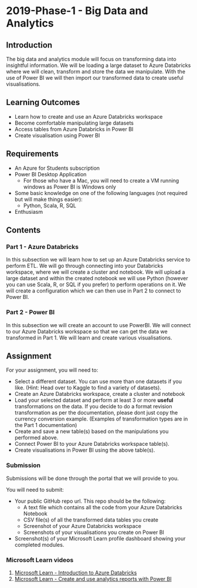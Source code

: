 # 2019-Phase-1 - Big Data and Analytics

## Introduction
The big data and analytics module will focus on transforming data into insightful information. We will be loading a large dataset to Azure Databricks where we will clean, transform and store the data we manipulate. With the use of Power BI we will then import our transformed data to create useful visualisations.

## Learning Outcomes
- Learn how to create and use an Azure Databricks workspace
- Become comfortable manipulating large datasets
- Access tables from Azure Databricks in Power BI
- Create visualisation using Power BI

## Requirements
- An Azure for Students subscription
- Power BI Desktop Application
    - For those who have a Mac, you will need to create a VM running windows as Power BI is Windows only
- Some basic knowledge on one of the following languages (not required but will make things easier):
    - Python, Scala, R, SQL
- Enthusiasm

## Contents

### Part 1 - Azure Databricks
In this subsection we will learn how to set up an Azure Databricks service to perform ETL. We will go through connecting into your Databricks workspace, where we will create a cluster and notebook. We will upload a large dataset and within the created notebook we will use Python (however you can use Scala, R, or SQL if you prefer) to perform operations on it. We will create a configuration which we can then use in Part 2 to connect to Power BI.

### Part 2 - Power BI
In this subsection we will create an account to use PowerBI. We will connect to our Azure Databricks workspace so that we can get the data we transformed in Part 1. We will learn and create various visualisations.

## Assignment
For your assignment, you will need to:
- Select a different dataset. You can use more than one datasets if you like. (Hint: Head over to Kaggle to find a variety of datasets).
- Create an Azure Databricks workspace, create a cluster and notebook
- Load your selected dataset and perform at least 3 or more **useful** transformations on the data. If you decide to do a format revision transformation as per the documentation, please dont just copy the currency conversion example. (Examples of transformation types are in the Part 1 documentation)
- Create and save a new table(s) based on the manipulations you performed above.
- Connect Power BI to your Azure Databricks workspace table(s).
- Create visualisations in Power BI using the above table(s).

### Submission
Submissions will be done through the portal that we will provide to you.

You will need to submit:
- Your public GitHub repo url. This repo should be the following:
    - A text file which contains all the code from your Azure Databricks Notebook
    - CSV file(s) of all the transformed data tables you create
    - Screenshot of your Azure Databricks workspace
    - Screenshots of your visualisations you create on Power BI
- Screenshot(s) of your Microsoft Learn profile dashboard showing your completed modules.
    

### Microsoft Learn videos
1. [Microsoft Learn - Introduction to Azure Databricks](https://docs.microsoft.com/en-us/learn/modules/intro-to-azure-databricks/index)
2. [Microsoft Learn - Create and use analytics reports with Power BI](https://docs.microsoft.com/en-gb/learn/paths/create-use-analytics-reports-power-bi/)


